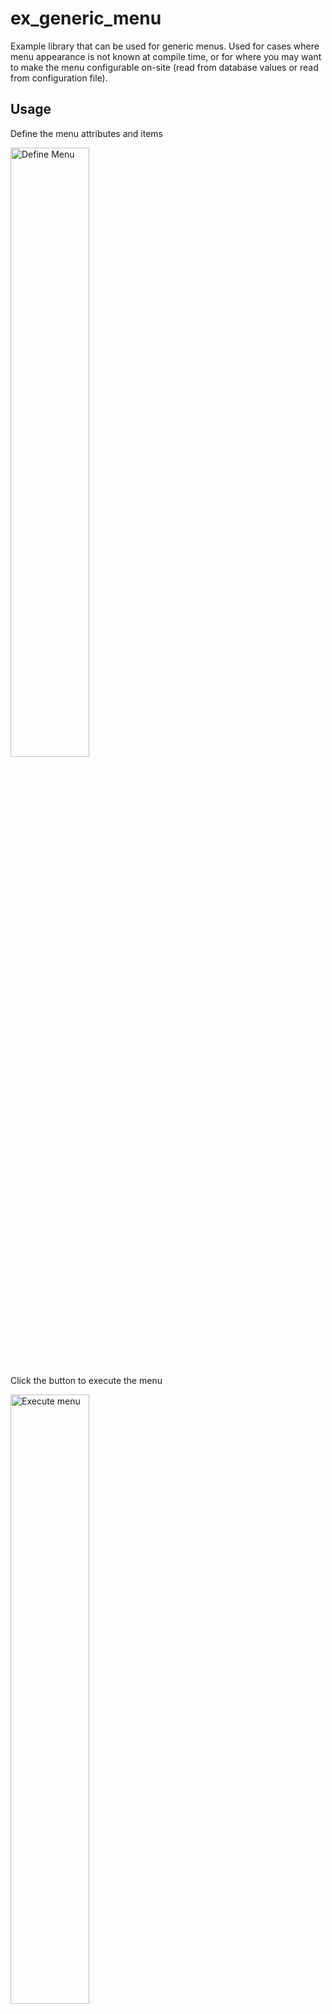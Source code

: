 # ex_generic_menu
Example library that can be used for generic menus.  Used for cases where menu appearance is not known at compile time, or for where you may want to make the menu configurable on-site (read from database values or read from configuration file).

## Usage

Define the menu attributes and items

<img alt="Define Menu" src="https://user-images.githubusercontent.com/13615993/32272412-c9327cfe-bf62-11e7-9527-5bdc910e0775.png" width="50%" />

Click the button to execute the menu

<img alt="Execute menu" src="https://user-images.githubusercontent.com/13615993/32272411-c8fd8a3a-bf62-11e7-8dd2-ab9b73611378.png" width="50%" />

Note the entry clicked on the menu

<img alt="Entry selected" src="https://user-images.githubusercontent.com/13615993/32272410-c8c90d8c-bf62-11e7-9cd5-2fbb81da9d58.png" width="50%" />

Click on View Source to see source required

<img alt="Source Example" src="https://user-images.githubusercontent.com/13615993/32272409-c8926f84-bf62-11e7-96b2-50b216055737.png" width="50%" />    

Typically I would expect this source to be based on reading database configuration or from some .json or .xml type configuration file that is editable onsite

## TODO

Illustrate reading from configuration file example

Add Quick Menu example

Add additional viewing style based on INPUT and full screen of images
